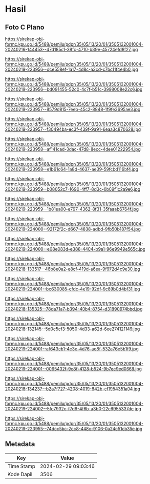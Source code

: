 # Hasil

## Foto C Plano

https://sirekap-obj-formc.kpu.go.id/5488/pemilu/pdpr/35/05/13/20/01/3505132001004-20240216-144453--47d185c1-38fc-4710-b39e-45724efd8f27.jpg

https://sirekap-obj-formc.kpu.go.id/5488/pemilu/pdpr/35/05/13/20/01/3505132001004-20240219-223956--dce558ef-1a17-4d8c-a3cd-c7bc11f4e4b0.jpg

https://sirekap-obj-formc.kpu.go.id/5488/pemilu/pdpr/35/05/13/20/01/3505132001004-20240219-223956--bd091455-52c0-4c7f-b51c-3998008e22c6.jpg

https://sirekap-obj-formc.kpu.go.id/5488/pemilu/pdpr/35/05/13/20/01/3505132001004-20240219-223957--8579d815-7eeb-45c2-8848-1f9fe3695ae3.jpg

https://sirekap-obj-formc.kpu.go.id/5488/pemilu/pdpr/35/05/13/20/01/3505132001004-20240219-223957--f30494ba-ec3f-439f-9a91-6eaa3c870628.jpg

https://sirekap-obj-formc.kpu.go.id/5488/pemilu/pdpr/35/05/13/20/01/3505132001004-20240219-223958--af141cad-3dac-47d8-8ecc-4dee01222954.jpg

https://sirekap-obj-formc.kpu.go.id/5488/pemilu/pdpr/35/05/13/20/01/3505132001004-20240219-223958--e1b61c64-1a8d-4637-ae39-59fcbd116bf4.jpg

https://sirekap-obj-formc.kpu.go.id/5488/pemilu/pdpr/35/05/13/20/01/3505132001004-20240219-223959--b08052c7-1690-4ff7-8d3c-0b09f1c2a9e6.jpg

https://sirekap-obj-formc.kpu.go.id/5488/pemilu/pdpr/35/05/13/20/01/3505132001004-20240219-223959--1b81ea00-e797-4362-8f31-35faaab6764f.jpg

https://sirekap-obj-formc.kpu.go.id/5488/pemilu/pdpr/35/05/13/20/01/3505132001004-20240219-224000--92172f2c-d667-4838-adbd-9fb50b187f54.jpg

https://sirekap-obj-formc.kpu.go.id/5488/pemilu/pdpr/35/05/13/20/01/3505132001004-20240219-224000--e08e083d-e388-4404-b9a1-96e9949e565c.jpg

https://sirekap-obj-formc.kpu.go.id/5488/pemilu/pdpr/35/05/13/20/01/3505132001004-20240218-133517--46b8e0a2-e8cf-419d-a6ea-9f972d4c9e30.jpg

https://sirekap-obj-formc.kpu.go.id/5488/pemilu/pdpr/35/05/13/20/01/3505132001004-20240219-224001--bc630085-cfdc-4e19-92df-9c89b0d4bf31.jpg

https://sirekap-obj-formc.kpu.go.id/5488/pemilu/pdpr/35/05/13/20/01/3505132001004-20240218-135325--78da71a7-b394-40b4-8754-d31890974bbd.jpg

https://sirekap-obj-formc.kpu.go.id/5488/pemilu/pdpr/35/05/13/20/01/3505132001004-20240218-132145--5d0c5cf3-5050-4d33-a62d-6ee274121149.jpg

https://sirekap-obj-formc.kpu.go.id/5488/pemilu/pdpr/35/05/13/20/01/3505132001004-20240219-224001--af643cb1-4c3e-4d76-ae8f-532a76e5b1f9.jpg

https://sirekap-obj-formc.kpu.go.id/5488/pemilu/pdpr/35/05/13/20/01/3505132001004-20240219-224001--0065432f-9c8f-4128-b524-9b7ec9ed0668.jpg

https://sirekap-obj-formc.kpu.go.id/5488/pemilu/pdpr/35/05/13/20/01/3505132001004-20240218-134237--b2a7f727-4208-4019-842b-cf1954351a04.jpg

https://sirekap-obj-formc.kpu.go.id/5488/pemilu/pdpr/35/05/13/20/01/3505132001004-20240219-224002--5fc7932c-f7d6-4f6b-a3b0-22c6955337de.jpg

https://sirekap-obj-formc.kpu.go.id/5488/pemilu/pdpr/35/05/13/20/01/3505132001004-20240219-223955--74dcc5bc-2cc8-448c-9106-0a24c51cb35e.jpg


## Metadata

| Key        | Value               |
| ---------- | ------------------- |
| Time Stamp | 2024-02-29 09:03:46 |
| Kode Dapil | 3506                |



